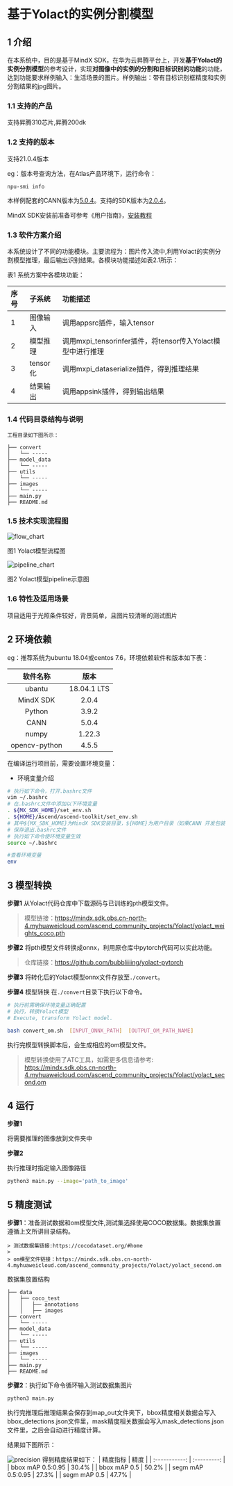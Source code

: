 # 基于Yolact的实例分割模型

## 1 介绍
在本系统中，目的是基于MindX SDK，在华为云昇腾平台上，开发**基于Yolact的实例分割模型**的参考设计，实现**对图像中的实例的分割和目标识别的功能**的功能，达到功能要求样例输入：生活场景的图片。样例输出：带有目标识别框精度和实例分割结果的jpg图片。

### 1.1 支持的产品

支持昇腾310芯片,昇腾200dk

### 1.2 支持的版本

支持21.0.4版本

eg：版本号查询方法，在Atlas产品环境下，运行命令：

```
npu-smi info
```
本样例配套的CANN版本为[5.0.4](https://www.hiascend.com/software/cann/commercial)。支持的SDK版本为[2.0.4](https://www.hiascend.com/software/Mindx-sdk)。

MindX SDK安装前准备可参考《用户指南》，[安装教程](https://gitee.com/ascend/mindxsdk-referenceapps/blob/master/docs/quickStart/1-1安装SDK开发套件.md)

### 1.3 软件方案介绍

本系统设计了不同的功能模块。主要流程为：图片传入流中,利用Yolact的实例分割模型推理，最后输出识别结果。各模块功能描述如表2.1所示：

表1 系统方案中各模块功能：

| 序号 | 子系统   | 功能描述                                                     |
| :--- | :------- | :----------------------------------------------------------- |
| 1    | 图像输入 | 调用appsrc插件，输入tensor                          |
| 2    | 模型推理 | 调用mxpi_tensorinfer插件，将tensor传入Yolact模型中进行推理           |
| 3    | tensor化 | 调用mxpi_dataserialize插件，得到推理结果 |
| 4    | 结果输出 | 调用appsink插件，得到输出结果           |
### 1.4 代码目录结构与说明

    工程目录如下图所示：

```
├── convert
│   └── -----
├── model_data	
│   └── -----
├── utils	
│   └── -----
├── images	
│   └── -----
├── main.py	
├── README.md			
```

### 1.5 技术实现流程图

![flow_chart](./images/flow_chart.png)

图1 Yolact模型流程图

![pipeline_chart](./images/pipeline.png)

图2 Yolact模型pipeline示意图

### 1.6 特性及适用场景

项目适用于光照条件较好，背景简单，且图片较清晰的测试图片

## 2 环境依赖

eg：推荐系统为ubuntu 18.04或centos 7.6，环境依赖软件和版本如下表：

|   软件名称    |    版本     |
| :-----------: | :---------: |
|    ubantu     | 18.04.1 LTS |
|   MindX SDK   |    2.0.4    |
|    Python     |    3.9.2    |
|     CANN      |    5.0.4    |
|     numpy     |   1.22.3    |
| opencv-python |    4.5.5    |

在编译运行项目前，需要设置环境变量：

- 环境变量介绍

```bash
# 执行如下命令，打开.bashrc文件
vim ~/.bashrc
# 在.bashrc文件中添加以下环境变量
. ${MX_SDK_HOME}/set_env.sh
. ${HOME}/Ascend/ascend-toolkit/set_env.sh
# 其中${MX_SDK_HOME}为MindX SDK安装目录，${HOME}为用户目录（如果CANN 开发包装在用户目录，否则为/usr/local/），配置的时候请自行替换成相应目录
# 保存退出.bashrc文件
# 执行如下命令使环境变量生效
source ~/.bashrc

#查看环境变量
env
```

## 3 模型转换

**步骤1** 从Yolact代码仓库中下载源码与已训练的pth模型文件。

> 模型链接：https://mindx.sdk.obs.cn-north-4.myhuaweicloud.com/ascend_community_projects/Yolact/yolact_weights_coco.pth

**步骤2** 将pth模型文件转换成onnx，利用原仓库中pytorch代码可以实此功能。

> 仓库链接：https://github.com/bubbliiiing/yolact-pytorch

**步骤3** 将转化后的Yolact模型onnx文件存放至`./convert`。


**步骤4** 模型转换
在`./convert`目录下执行以下命令。

```bash
# 执行前需确保环境变量正确配置
# 执行，转换Yolact模型
# Execute, transform Yolact model.

bash convert_om.sh  [INPUT_ONNX_PATH]  [OUTPUT_OM_PATH_NAME]
```

执行完模型转换脚本后，会生成相应的om模型文件。 

> 模型转换使用了ATC工具，如需更多信息请参考: https://mindx.sdk.obs.cn-north-4.myhuaweicloud.com/ascend_community_projects/Yolact/yolact_second.om

## 4 运行

**步骤1** 

将需要推理的图像放到文件夹中

**步骤2**

执行推理时指定输入图像路径

```bash
python3 main.py --image='path_to_image'
```

## 5 精度测试

**步骤1**：准备测试数据和om模型文件,测试集选择使用COCO数据集。数据集放置遵循上文所讲目录结构。

	> 测试数据集链接:https://cocodataset.org/#home
	>
	> om模型文件链接：https://mindx.sdk.obs.cn-north-4.myhuaweicloud.com/ascend_community_projects/Yolact/yolact_second.om
数据集放置结构
```
├── data
│   ├── coco_test
│   │   ├── annotations     
│   │   ├── images    
├── convert
│   └── -----
├── model_data	
│   └── -----
├── utils	
│   └── -----
├── images	
│   └── -----
├── main.py	
├── README.md	
```
**步骤2**：执行如下命令循环输入测试数据集图片

```bash
python3 main.py
```

执行完推理后推理结果会保存到map_out文件夹下，bbox精度相关数据会写入bbox_detections.json文件里，mask精度相关数据会写入mask_detections.json文件里，之后会自动进行精度计算。

结果如下图所示：

![precision](./images/precision.png)
得到精度结果如下：
|   精度指标    |    精度     |
| :-----------: | :---------: |
|    bbox mAP 0.5:0.95     | 30.4% |
|   bbox mAP 0.5   |    50.2%   |
|    segm mAP 0.5:0.95     |    27.3%   |
|    segm mAP 0.5     |    47.7%    |
